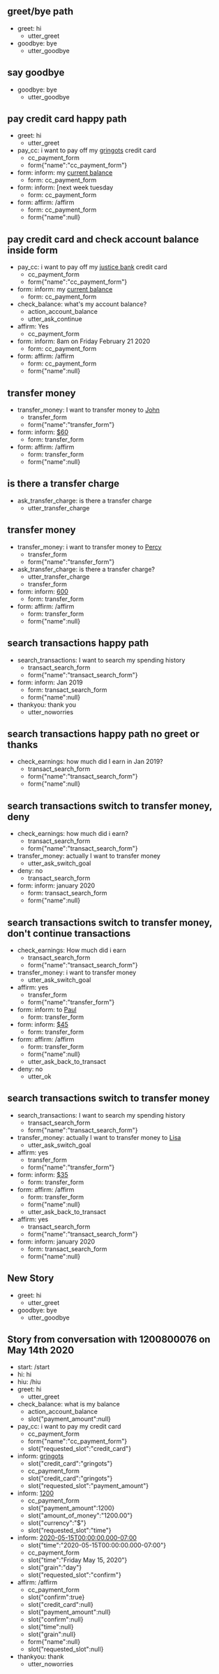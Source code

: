## greet/bye path
* greet: hi
    - utter_greet
* goodbye: bye
    - utter_goodbye

## say goodbye
* goodbye: bye
    - utter_goodbye

## pay credit card happy path
* greet: hi
    - utter_greet
* pay_cc: i want to pay off my [gringots](credit_card) credit card
    - cc_payment_form
    - form{"name":"cc_payment_form"}
* form: inform: my [current balance](payment_amount)
    - form: cc_payment_form
* form: inform: [next week tuesday
    - form: cc_payment_form
* form: affirm: /affirm
    - form: cc_payment_form
    - form{"name":null}

## pay credit card and check account balance inside form
* pay_cc: i want to pay off my [justice bank](credit_card) credit card
    - cc_payment_form
    - form{"name":"cc_payment_form"}
* form: inform: my [current balance](payment_amount)
    - form: cc_payment_form
* check_balance: what's my account balance?
    - action_account_balance
    - utter_ask_continue
* affirm: Yes
    - cc_payment_form
* form: inform: 8am on Friday February 21 2020
    - form: cc_payment_form
* form: affirm: /affirm
    - form: cc_payment_form
    - form{"name":null}

## transfer money
* transfer_money: I want to transfer money to [John](PERSON)
    - transfer_form
    - form{"name":"transfer_form"}
* form: inform: [$60](amount-of-money:60)
    - form: transfer_form
* form: affirm: /affirm
    - form: transfer_form
    - form{"name":null}

## is there a transfer charge
* ask_transfer_charge: is there a transfer charge
    - utter_transfer_charge

## transfer money
* transfer_money: i want to transfer money to [Percy](PERSON)
    - transfer_form
    - form{"name":"transfer_form"}
* ask_transfer_charge: is there a transfer charge?
    - utter_transfer_charge
    - transfer_form
* form: inform: [600](number)
    - form: transfer_form
* form: affirm: /affirm
    - form: transfer_form
    - form{"name":null}

## search transactions happy path
* search_transactions: I want to search my spending history
    - transact_search_form
    - form{"name":"transact_search_form"}
* form: inform: Jan 2019
    - form: transact_search_form
    - form{"name":null}
* thankyou: thank you
    - utter_noworries

## search transactions happy path no greet or thanks
* check_earnings: how much did I earn in Jan 2019?
    - transact_search_form
    - form{"name":"transact_search_form"}
    - form{"name":null}

## search transactions switch to transfer money, deny
* check_earnings: how much did i earn?
    - transact_search_form
    - form{"name":"transact_search_form"}
* transfer_money: actually I want to transfer money
    - utter_ask_switch_goal
* deny: no
    - transact_search_form
* form: inform: january 2020
    - form: transact_search_form
    - form{"name":null}

## search transactions switch to transfer money, don't continue transactions
* check_earnings: How much did i earn
    - transact_search_form
    - form{"name":"transact_search_form"}
* transfer_money: i want to transfer money
    - utter_ask_switch_goal
* affirm: yes
    - transfer_form
    - form{"name":"transfer_form"}
* form: inform: to [Paul](PERSON)
    - form: transfer_form
* form: inform: [$45](amount-of-money:45)
    - form: transfer_form
* form: affirm: /affirm
    - form: transfer_form
    - form{"name":null}
    - utter_ask_back_to_transact
* deny: no
    - utter_ok

## search transactions switch to transfer money
* search_transactions: I want to search my spending history
    - transact_search_form
    - form{"name":"transact_search_form"}
* transfer_money: actually I want to transfer money to [Lisa](PERSON)
    - utter_ask_switch_goal
* affirm: yes
    - transfer_form
    - form{"name":"transfer_form"}
* form: inform: [$35](amount-of-money:35)
    - form: transfer_form
* form: affirm: /affirm
    - form: transfer_form
    - form{"name":null}
    - utter_ask_back_to_transact
* affirm: yes
    - transact_search_form
    - form{"name":"transact_search_form"}
* form: inform: january 2020
    - form: transact_search_form
    - form{"name":null}

## New Story

* greet: hi
    - utter_greet
* goodbye: bye
    - utter_goodbye

## Story from conversation with 1200800076 on May 14th 2020

* start: /start
* hi: hi
* hiu: /hiu
* greet: hi
    - utter_greet
* check_balance: what is my balance
    - action_account_balance
    - slot{"payment_amount":null}
* pay_cc: i want to pay my credit card
    - cc_payment_form
    - form{"name":"cc_payment_form"}
    - slot{"requested_slot":"credit_card"}
* inform: [gringots](credit_card)
    - slot{"credit_card":"gringots"}
    - cc_payment_form
    - slot{"credit_card":"gringots"}
    - slot{"requested_slot":"payment_amount"}
* inform: [1200](number)
    - cc_payment_form
    - slot{"payment_amount":1200}
    - slot{"amount_of_money":"1200.00"}
    - slot{"currency":"$"}
    - slot{"requested_slot":"time"}
* inform: [2020-05-15T00:00:00.000-07:00](time)
    - slot{"time":"2020-05-15T00:00:00.000-07:00"}
    - cc_payment_form
    - slot{"time":"Friday May 15, 2020"}
    - slot{"grain":"day"}
    - slot{"requested_slot":"confirm"}
* affirm: /affirm
    - cc_payment_form
    - slot{"confirm":true}
    - slot{"credit_card":null}
    - slot{"payment_amount":null}
    - slot{"confirm":null}
    - slot{"time":null}
    - slot{"grain":null}
    - form{"name":null}
    - slot{"requested_slot":null}
* thankyou: thank
    - utter_noworries
